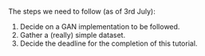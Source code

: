 The steps we need to follow (as of 3rd July):
<ol>
  <li>Decide on a GAN implementation to be followed.</li>
  <li>Gather a (really) simple dataset.</li>
  <li>Decide the deadline for the completion of this tutorial.</li>
</ol>
